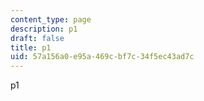 ```yaml
---
content_type: page
description: p1
draft: false
title: p1
uid: 57a156a0-e95a-469c-bf7c-34f5ec43ad7c
---
```

p1